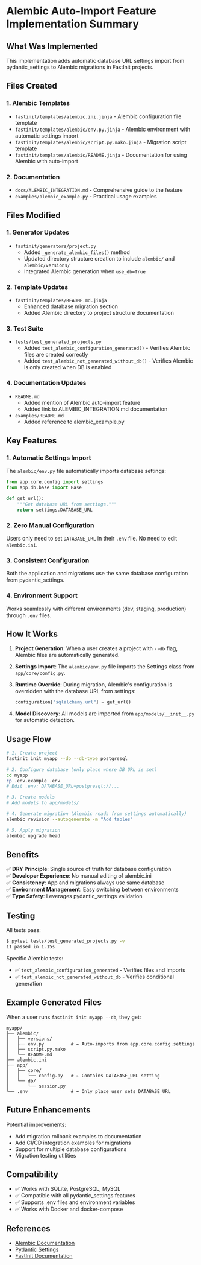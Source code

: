# Alembic Auto-Import Feature Implementation Summary

## What Was Implemented

This implementation adds automatic database URL settings import from pydantic_settings to Alembic migrations in FastInit projects.

## Files Created

### 1. Alembic Templates
- `fastinit/templates/alembic.ini.jinja` - Alembic configuration file template
- `fastinit/templates/alembic/env.py.jinja` - Alembic environment with automatic settings import
- `fastinit/templates/alembic/script.py.mako.jinja` - Migration script template
- `fastinit/templates/alembic/README.jinja` - Documentation for using Alembic with auto-import

### 2. Documentation
- `docs/ALEMBIC_INTEGRATION.md` - Comprehensive guide to the feature
- `examples/alembic_example.py` - Practical usage examples

## Files Modified

### 1. Generator Updates
- `fastinit/generators/project.py`
  - Added `_generate_alembic_files()` method
  - Updated directory structure creation to include `alembic/` and `alembic/versions/`
  - Integrated Alembic generation when `use_db=True`

### 2. Template Updates
- `fastinit/templates/README.md.jinja`
  - Enhanced database migration section
  - Added Alembic directory to project structure documentation

### 3. Test Suite
- `tests/test_generated_projects.py`
  - Added `test_alembic_configuration_generated()` - Verifies Alembic files are created correctly
  - Added `test_alembic_not_generated_without_db()` - Verifies Alembic is only created when DB is enabled

### 4. Documentation Updates
- `README.md`
  - Added mention of Alembic auto-import feature
  - Added link to ALEMBIC_INTEGRATION.md documentation
- `examples/README.md`
  - Added reference to alembic_example.py

## Key Features

### 1. Automatic Settings Import
The `alembic/env.py` file automatically imports database settings:

```python
from app.core.config import settings
from app.db.base import Base

def get_url():
    """Get database URL from settings."""
    return settings.DATABASE_URL
```

### 2. Zero Manual Configuration
Users only need to set `DATABASE_URL` in their `.env` file. No need to edit `alembic.ini`.

### 3. Consistent Configuration
Both the application and migrations use the same database configuration from pydantic_settings.

### 4. Environment Support
Works seamlessly with different environments (dev, staging, production) through `.env` files.

## How It Works

1. **Project Generation**: When a user creates a project with `--db` flag, Alembic files are automatically generated.

2. **Settings Import**: The `alembic/env.py` file imports the Settings class from `app/core/config.py`.

3. **Runtime Override**: During migration, Alembic's configuration is overridden with the database URL from settings:
   ```python
   configuration["sqlalchemy.url"] = get_url()
   ```

4. **Model Discovery**: All models are imported from `app/models/__init__.py` for automatic detection.

## Usage Flow

```bash
# 1. Create project
fastinit init myapp --db --db-type postgresql

# 2. Configure database (only place where DB URL is set)
cd myapp
cp .env.example .env
# Edit .env: DATABASE_URL=postgresql://...

# 3. Create models
# Add models to app/models/

# 4. Generate migration (Alembic reads from settings automatically)
alembic revision --autogenerate -m "Add tables"

# 5. Apply migration
alembic upgrade head
```

## Benefits

✅ **DRY Principle**: Single source of truth for database configuration  
✅ **Developer Experience**: No manual editing of alembic.ini  
✅ **Consistency**: App and migrations always use same database  
✅ **Environment Management**: Easy switching between environments  
✅ **Type Safety**: Leverages pydantic_settings validation  

## Testing

All tests pass:
```bash
$ pytest tests/test_generated_projects.py -v
11 passed in 1.15s
```

Specific Alembic tests:
- ✅ `test_alembic_configuration_generated` - Verifies files and imports
- ✅ `test_alembic_not_generated_without_db` - Verifies conditional generation

## Example Generated Files

When a user runs `fastinit init myapp --db`, they get:

```
myapp/
├── alembic/
│   ├── versions/
│   ├── env.py          # ← Auto-imports from app.core.config.settings
│   ├── script.py.mako
│   └── README.md
├── alembic.ini
├── app/
│   ├── core/
│   │   └── config.py   # ← Contains DATABASE_URL setting
│   └── db/
│       └── session.py
└── .env                # ← Only place user sets DATABASE_URL
```

## Future Enhancements

Potential improvements:
- Add migration rollback examples to documentation
- Add CI/CD integration examples for migrations
- Support for multiple database configurations
- Migration testing utilities

## Compatibility

- ✅ Works with SQLite, PostgreSQL, MySQL
- ✅ Compatible with all pydantic_settings features
- ✅ Supports .env files and environment variables
- ✅ Works with Docker and docker-compose

## References

- [Alembic Documentation](https://alembic.sqlalchemy.org/)
- [Pydantic Settings](https://docs.pydantic.dev/latest/concepts/pydantic_settings/)
- [FastInit Documentation](../README.md)
